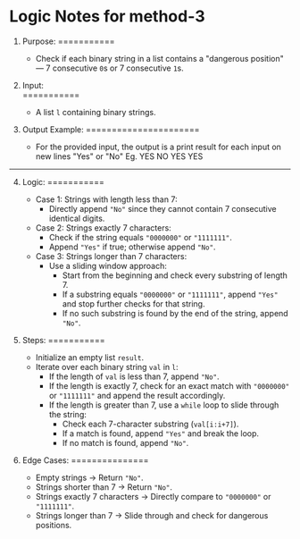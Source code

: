 Logic Notes for method-3
===============================

1. Purpose:
===========  
   - Check if each binary string in a list contains a "dangerous position" — 7 consecutive `0`s or 7 consecutive `1`s.



2. Input:  
===========
   - A list `l` containing binary strings.


3. Output Example:
======================
   - For the provided input, the output is a print result for each input on new lines "Yes" or "No"
Eg.
YES
NO
YES
YES
---

4. Logic:
===========
   - Case 1: Strings with length less than 7:
     - Directly append `"No"` since they cannot contain 7 consecutive identical digits.
   - Case 2: Strings exactly 7 characters:
     - Check if the string equals `"0000000"` or `"1111111"`.
     - Append `"Yes"` if true; otherwise append `"No"`.
   - Case 3: Strings longer than 7 characters:
     - Use a sliding window approach:
       - Start from the beginning and check every substring of length 7.
       - If a substring equals `"0000000"` or `"1111111"`, append `"Yes"` and stop further checks for that string.
       - If no such substring is found by the end of the string, append `"No"`.



5. Steps:
===========
   - Initialize an empty list `result`.
   - Iterate over each binary string `val` in `l`:
     - If the length of `val` is less than 7, append `"No"`.
     - If the length is exactly 7, check for an exact match with `"0000000"` or `"1111111"` and append the result accordingly.
     - If the length is greater than 7, use a `while` loop to slide through the string:
       - Check each 7-character substring (`val[i:i+7]`).
       - If a match is found, append `"Yes"` and break the loop.
       - If no match is found, append `"No"`.


6. Edge Cases:
===============
   - Empty strings → Return `"No"`.
   - Strings shorter than 7 → Return `"No"`.
   - Strings exactly 7 characters → Directly compare to `"0000000"` or `"1111111"`.
   - Strings longer than 7 → Slide through and check for dangerous positions.

